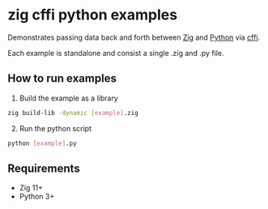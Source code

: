 # zig cffi python examples

Demonstrates passing data back and forth between [Zig](https://ziglang.org/) and [Python](https://www.python.org/) via [cffi](https://cffi.readthedocs.io/en/latest/).

Each example is standalone and consist a single .zig and .py file.

## How to run examples

1. Build the example as a library

```sh
zig build-lib -dynamic [example].zig
```

2. Run the python script

```sh
python [example].py
```

## Requirements

- Zig 11+
- Python 3+
